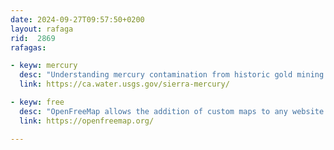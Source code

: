 ```yaml
---
date: 2024-09-27T09:57:50+0200
layout: rafaga
rid:  2869
rafagas:

- keyw: mercury
  desc: "Understanding mercury contamination from historic gold mining in the Sierra Nevada, California, using a spatial data visualization tool for sediment, water, and biota"
  link: https://ca.water.usgs.gov/sierra-mercury/

- keyw: free
  desc: "OpenFreeMap allows the addition of custom maps to any website and application for free without any limitations"
  link: https://openfreemap.org/

---
```

